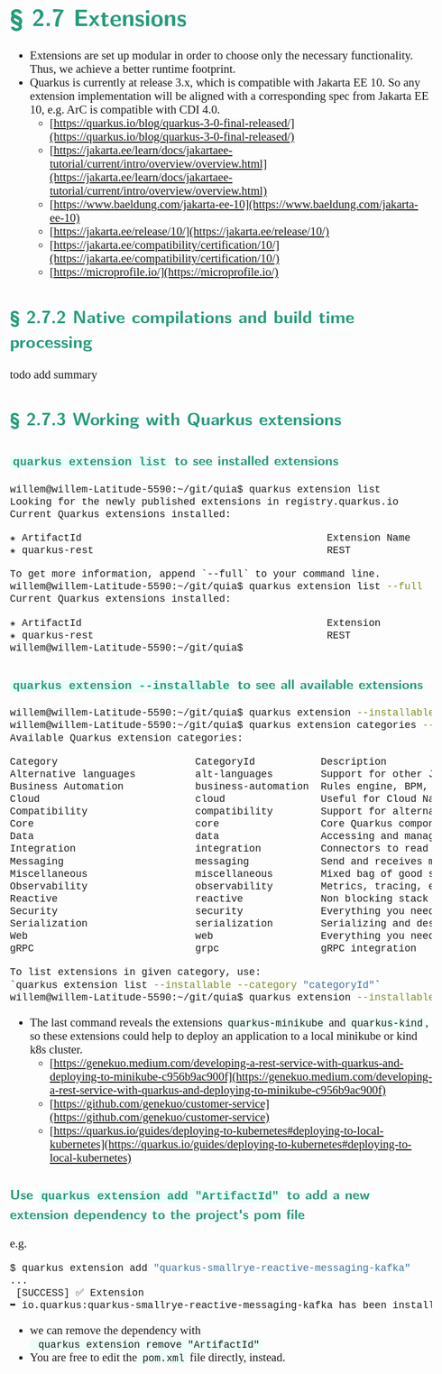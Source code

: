 <style>
body {
  font-family: "Gentium Basic", Cardo , "Linux Libertine o", "Palatino Linotype", Cambria, serif;
  font-size: 130% !important;
}
code {
	padding: 0 .25em;
	
	white-space: pre;
	font-family: "Tlwg mono", Consolas, "Liberation Mono", Menlo, Courier, monospace;
	
	background-color: #ECFFFA;
	//border: 1px solid #ccc;
	//border-radius: 3px;
}

kbd {
	display: inline-block;
	padding: 3px 5px;
	font-family: "Tlwg mono", Consolas, "Liberation Mono", Menlo, Courier, monospace;
	line-height: 10px;
	color: #555;
	vertical-align: middle;
	background-color: #ECFFFA;
	border: solid 1px #ccc;
	border-bottom-color: #bbb;
	border-radius: 3px;
	box-shadow: inset 0 -1px 0 #bbb;
}

h1,h2,h3,h4,h5 {
  color: #269B7D; 
  font-family: "fira sans", "Latin Modern Sans", Calibri, "Trebuchet MS", sans-serif;
}

</style>

# § 2.7 Extensions
- Extensions are set up modular in order to choose only the necessary functionality. Thus, we achieve a better runtime
  footprint.
- Quarkus is currently at release 3.x, which is compatible with Jakarta EE 10. So any extension implementation will be 
  aligned with a corresponding spec from Jakarta EE 10, e.g. ArC is compatible with CDI 4.0.
  - [https://quarkus.io/blog/quarkus-3-0-final-released/](https://quarkus.io/blog/quarkus-3-0-final-released/)
  - [https://jakarta.ee/learn/docs/jakartaee-tutorial/current/intro/overview/overview.html](https://jakarta.ee/learn/docs/jakartaee-tutorial/current/intro/overview/overview.html)
  - [https://www.baeldung.com/jakarta-ee-10](https://www.baeldung.com/jakarta-ee-10)
  - [https://jakarta.ee/release/10/](https://jakarta.ee/release/10/)
  - [https://jakarta.ee/compatibility/certification/10/](https://jakarta.ee/compatibility/certification/10/)
  - [https://microprofile.io/](https://microprofile.io/)

## § 2.7.2 Native compilations and build time processing
todo add summary

## § 2.7.3 Working with Quarkus extensions

### `quarkus extension list` to see installed extensions
```bash
willem@willem-Latitude-5590:~/git/quia$ quarkus extension list
Looking for the newly published extensions in registry.quarkus.io
Current Quarkus extensions installed: 

✬ ArtifactId                                         Extension Name
✬ quarkus-rest                                       REST

To get more information, append `--full` to your command line.
willem@willem-Latitude-5590:~/git/quia$ quarkus extension list --full
Current Quarkus extensions installed: 

✬ ArtifactId                                         Extension                                                    Version                   Guide
✬ quarkus-rest                                       REST                                                         3.14.1                    https://quarkus.io/guides/rest
willem@willem-Latitude-5590:~/git/quia$ 

```

### `quarkus extension --installable` to see all available extensions
```bash
willem@willem-Latitude-5590:~/git/quia$ quarkus extension --installable --full > docs/quarkus-installable-extensions-list.txt
willem@willem-Latitude-5590:~/git/quia$ quarkus extension categories --full
Available Quarkus extension categories: 

Category                       CategoryId           Description
Alternative languages          alt-languages        Support for other JVM based languages
Business Automation            business-automation  Rules engine, BPM, etc
Cloud                          cloud                Useful for Cloud Native deployments platforms like Kubernetes and cloud providers
Compatibility                  compatibility        Support for alternative programming models on Quarkus
Core                           core                 Core Quarkus components: engine, logging, etc.
Data                           data                 Accessing and managing your data (RDBMS, NoSQL, caching, transaction management, etc)
Integration                    integration          Connectors to read to write from a skew of systems (file, S#, Twitter, etc)
Messaging                      messaging            Send and receives message to various messaging systems (AMQP, Kafka etc)
Miscellaneous                  miscellaneous        Mixed bag of good stuff
Observability                  observability        Metrics, tracing, etc
Reactive                       reactive             Non blocking stack and connectors
Security                       security             Everything you need to secure your application
Serialization                  serialization        Serializing and deserializing various formats
Web                            web                  Everything you need for REST endpoints, HTTP and web formats like JSON
gRPC                           grpc                 gRPC integration

To list extensions in given category, use:
`quarkus extension list --installable --category "categoryId"`
willem@willem-Latitude-5590:~/git/quia$ quarkus extension --installable --full --category "cloud" > docs/quarkus-installable-cloud-extensions-list.txt

```
- The last command reveals the extensions `quarkus-minikube` and `quarkus-kind`, so these extensions could help to
  deploy an application to a local minikube or kind k8s cluster.
  - [https://genekuo.medium.com/developing-a-rest-service-with-quarkus-and-deploying-to-minikube-c956b9ac900f](https://genekuo.medium.com/developing-a-rest-service-with-quarkus-and-deploying-to-minikube-c956b9ac900f)
  - [https://github.com/genekuo/customer-service](https://github.com/genekuo/customer-service)
  - [https://quarkus.io/guides/deploying-to-kubernetes#deploying-to-local-kubernetes](https://quarkus.io/guides/deploying-to-kubernetes#deploying-to-local-kubernetes)

### Use `quarkus extension add "ArtifactId"` to add a new extension dependency to the project's pom file
e.g.
```bash
$ quarkus extension add "quarkus-smallrye-reactive-messaging-kafka"
...
 [SUCCESS] ✅ Extension
➥ io.quarkus:quarkus-smallrye-reactive-messaging-kafka has been installed
```
- we can remove the dependency with ` quarkus extension remove "ArtifactId"`
- You are free to edit the `pom.xml` file directly, instead.

